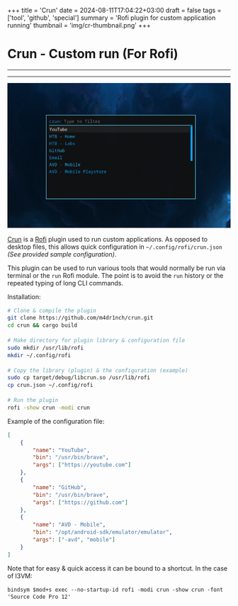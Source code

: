 +++
title = 'Crun'
date = 2024-08-11T17:04:22+03:00
draft = false
tags = ['tool', 'github', 'special']
summary = 'Rofi plugin for custom application running'
thumbnail = 'img/cr-thumbnail.png'
+++

Crun - Custom run (For Rofi)
======================================
---
---


![](img/cr-terminal.png)

[Crun](https://github.com/m4dr1nch/crun) is a [Rofi](https://github.com/davatorium/rofi) plugin used to run custom applications. As opposed to desktop files, this allows quick configuration in `~/.config/rofi/crun.json` *(See provided sample configuration)*.

This plugin can be used to run various tools that would normally be run via terminal or the `run` Rofi module. The point is to avoid the `run` history or the repeated typing of long CLI commands.

Installation:
```bash
# Clone & compile the plugin
git clone https://github.com/m4dr1nch/crun.git
cd crun && cargo build

# Make directory for plugin library & configuration file
sudo mkdir /usr/lib/rofi
mkdir ~/.config/rofi

# Copy the library (plugin) & the configuration (example)
sudo cp target/debug/libcrun.so /usr/lib/rofi
cp crun.json ~/.config/rofi

# Run the plugin
rofi -show crun -modi crun
```

Example of the configuration file:
```json
[
    {
        "name": "YouTube",
        "bin": "/usr/bin/brave",
        "args": ["https://youtube.com"]
    },
    {
        "name": "GitHub",
        "bin": "/usr/bin/brave",
        "args": ["https://github.com"]
    },
    {
        "name": "AVD - Mobile",
        "bin": "/opt/android-sdk/emulator/emulator",
        "args": ["-avd", "mobile"]
    }
]
```

Note that for easy & quick access it can be bound to a shortcut. In the case of I3VM:
```text
bindsym $mod+s exec --no-startup-id rofi -modi crun -show crun -font 'Source Code Pro 12'
```
